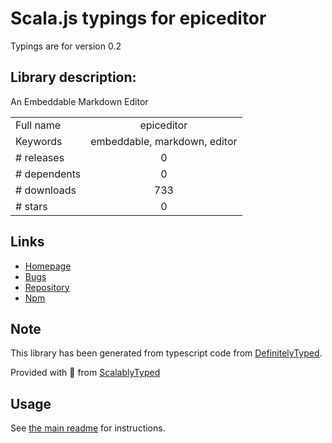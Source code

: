 
# Scala.js typings for epiceditor

Typings are for version 0.2

## Library description:
An Embeddable Markdown Editor

|                    |                 |
| ------------------ | :-------------: |
| Full name          | epiceditor |
| Keywords           | embeddable, markdown, editor |
| # releases         | 0 |
| # dependents       | 0 |
| # downloads        | 733 |
| # stars            | 0 |

## Links
- [Homepage](https://github.com/OscarGodson/EpicEditor#readme)
- [Bugs](https://github.com/OscarGodson/EpicEditor/issues)
- [Repository](https://github.com/OscarGodson/EpicEditor)
- [Npm](https://www.npmjs.com/package/epiceditor)
    


## Note
This library has been generated from typescript code from [DefinitelyTyped](https://definitelytyped.org).

Provided with :purple_heart: from [ScalablyTyped](https://github.com/oyvindberg/ScalablyTyped)

## Usage
See [the main readme](../../readme.md) for instructions.



